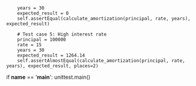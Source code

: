 
        years = 30
        expected_result = 0
        self.assertEqual(calculate_amortization(principal, rate, years), expected_result)

        # Test case 5: High interest rate
        principal = 100000
        rate = 15
        years = 30
        expected_result = 1264.14
        self.assertAlmostEqual(calculate_amortization(principal, rate, years), expected_result, places=2)

if __name__ == '__main__':
    unittest.main()